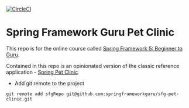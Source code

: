 [![CircleCI](https://circleci.com/gh/springframeworkguru/sfg-pet-clinic.svg?style=svg)](https://circleci.com/gh/springframeworkguru/sfg-pet-clinic)

# Spring Framework Guru Pet Clinic

This repo is for the online course called [Spring Framework 5: Beginner to Guru](https://www.udemy.com/spring-framework-5-beginner-to-guru/?couponCode=GITHUB_SFGPETCLINIC).

Contained in this repo is an opinionated version of the classic reference application - [Spring Pet Clinic](https://github.com/spring-projects/spring-petclinic)

* Add git remote to the project
```
git remote add sfgRepo git@github.com:springframeworkguru/sfg-pet-clinic.git
```